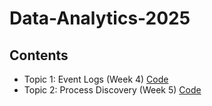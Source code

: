 # Data-Analytics-2025

## Contents
- Topic 1: Event Logs (Week 4) [Code](https://github.com/MinsuChoKW/Data-Analytics-2025/week4_event_logs.ipynb)
- Topic 2: Process Discovery (Week 5) [Code](https://github.com/MinsuChoKW/Data-Analytics-2025/week5_process_discovery.ipynb)
